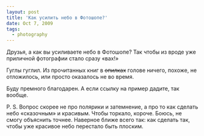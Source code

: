 ```yaml
---
layout: post
title: 'Как усилить небо в Фотошопе?'
date: Oct 7, 2009
tags:
  - photography
---
```


Друзья, а как вы усиливаете небо в Фотошопе? Так чтобы из вроде уже приличной фотографии стало сразу «вах!»

Гуглы гуглил. Из прочитанных книг в ~~опилках~~ голове ничего, похоже, не отложилось, или просто оказалось не во время.

Буду премного благодарен. А если ссылку на пример дадите, так вообще.

P. S. Вопрос скорее не про полярики и затемнение, а про то как сделать небо «сказочным» и красивым. Чтобы торкало, короче. Боюсь, не смогу объяснить точнее. Наверное ближе всего так: как сделать так, чтобы уже красивое небо перестало быть плоским.
